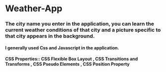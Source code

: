 # Weather-App

### The city name you enter in the application, you can learn the current weather conditions of that city and a picture specific to that city appears in the background.

#### I generally used Css and Javascript in the application.
#### CSS Properties:: CSS Flexible Box Layout , CSS Transitions and Transforms , CSS Pseudo Elements , CSS Position Property

